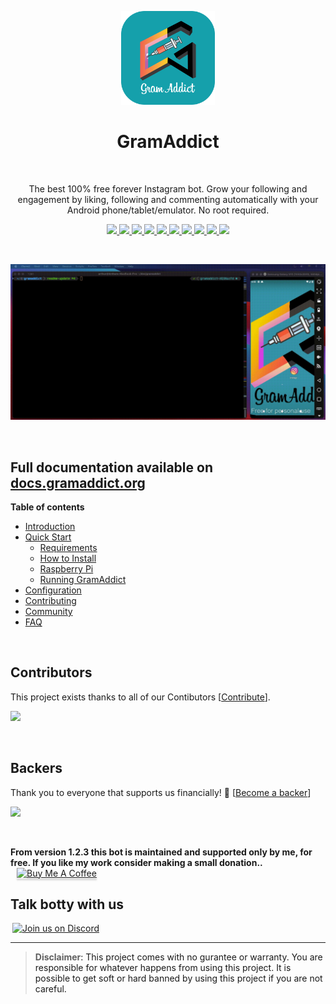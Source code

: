 <p align="center">
  <img src="https://github.com/GramAddict/bot/raw/master/res/logo.png" width="150">
  <br />
  <h1 align="center">GramAddict</h1>
  <br />
  <p align="center">The best 100% free forever Instagram bot. Grow your following and engagement by liking, following and commenting automatically with your Android phone/tablet/emulator. No root required.<p>
  <p align="center">
    <a href="https://github.com/gramaddict/bot/blob/master/LICENSE">
      <img src="https://img.shields.io/github/license/gramaddict/bot?style=flat" />
    </a>
    <a href="https://www.python.org/">
      <img src="https://img.shields.io/badge/built%20with-Python3-red.svg?style=flat" />
    </a>
    <a href="https://github.com/GramAddict/bot/pulls">
      <img src="https://img.shields.io/badge/PRs-welcome-brightgreen.svg?style=flat" />
    </a>
    <a href="https://github.com/GramAddict/bot/issues">
    	<img src="https://img.shields.io/github/issues/gramaddict/bot?style=flat" />
    </a>
    <a href="https://github.com/GramAddict/bot/pulls">
      <img src="https://img.shields.io/github/issues-pr/gramaddict/bot?style=flat" />
    </a>
    <a href="https://github.com/GramAddict/bot/stargazers">
	    <img src="https://img.shields.io/github/stars/gramaddict/bot?style=flat">
    </a>
    <a href="https://img.shields.io/github/last-commit/gramaddict/bot/develop?style=flat">
	    <img src="https://img.shields.io/github/last-commit/gramaddict/bot/develop?style=flat">
    </a>
    <a href="https://pypi.org/project/gramaddict/">
      <img src="https://img.shields.io/pypi/dm/gramaddict">
    </a>
    <a href="https://github.com/GramAddict/bot#backers">
	    <img src="https://img.shields.io/opencollective/backers/gramaddict?style=flat">
    </a>  
    <a href="https://discord.gg/AfQG9cVhfJ">
	    <img src="https://img.shields.io/discord/771481743471017994?style=flat">
    </a>
  </p>
</p>

<br />

<p align="center">
  <img src="https://github.com/GramAddict/bot/raw/master/res/demo.gif">
</p>

<br />

## Full documentation available on [docs.gramaddict.org](https://docs.gramaddict.org)
**Table of contents**
- [Introduction](https://docs.gramaddict.org/#/?id=introduction)
- [Quick Start](https://docs.gramaddict.org/#/quickstart)
  * [Requirements](https://docs.gramaddict.org/#/quickstart?id=requirements)
  * [How to Install](https://docs.gramaddict.org/#/quickstart?id=how-to-install)
  * [Raspberry Pi](https://docs.gramaddict.org/#/quickstart?id=how-to-install-on-raspberry-pi-os)
  * [Running GramAddict](https://docs.gramaddict.org/#/quickstart?id=running-gramaddict)
- [Configuration](https://docs.gramaddict.org/#/configuration)
- [Contributing](https://docs.gramaddict.org/#/contributing)
- [Community](https://docs.gramaddict.org/#/community)
- [FAQ](https://docs.gramaddict.org/#/faq)

<br />

## Contributors

This project exists thanks to all of our Contibutors [[Contribute](https://docs.gramaddict.org/#/contributing)].

<a href="https://github.com/gramaddict/bot/graphs/contributors"><img src="https://opencollective.com/gramaddict/contributors.svg?width=890&button=false" /></a>

<br />

## Backers

Thank you to everyone that supports us financially! 🙏 [[Become a backer](https://opencollective.com/gramaddict#backer)]

<a href="https://opencollective.com/gramaddict#backers" target="_blank"><img src="https://opencollective.com/gramaddict/backers.svg?width=890"></a>

<br />

**From version 1.2.3 this bot is maintained and supported only by me, for free.
If you like my work consider making a small donation..**
<a  href="https://www.buymeacoffee.com/mastrolube"  target="_blank"><img  src="https://www.buymeacoffee.com/assets/img/custom_images/orange_img.png"  hspace="10" alt="Buy Me A Coffee"  style="height: 41px !important;width: 174px !important;box-shadow: 0px 3px 2px 0px rgba(190, 190, 190, 0.5) !important;-webkit-box-shadow: 0px 3px 2px 0px rgba(190, 190, 190, 0.5) !important;"  ></a>

## Talk botty with us

<p>
  <a href="https://discord.gg/NK8PNEFGFF">
    <img hspace="3" alt="Join us on Discord" src="https://github.com/GramAddict/bot/raw/master/res/discord.png" height=84/>
  </a>
</p>

---

> **Disclaimer**<a name="disclaimer" />: This project comes with no gurantee or warranty. You are responsible for whatever happens from using this project. It is possible to get soft or hard banned by using this project if you are not careful.
